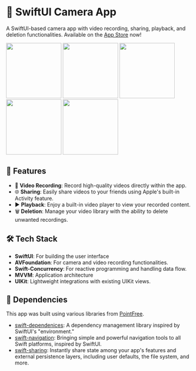 # 📸 SwiftUI Camera App

A SwiftUI-based camera app with video recording, sharing, playback, and deletion functionalities.
Available on the [App Store](https://apps.apple.com/today) now!

<img width=150 src="https://github.com/user-attachments/assets/53de5b6e-cadc-494e-89b7-6bde399ffcd1">
<img width=150 src="https://github.com/user-attachments/assets/b2a6cef6-feb2-4b86-af2a-bc39689377e7">
<img width=150 src="https://github.com/user-attachments/assets/4424ec3d-146d-4736-bbca-78b87168f61e">
<img width=150 src="https://github.com/user-attachments/assets/38a60968-b48f-4d03-bedc-fe91b935b8c3">
<img width=150 src="https://github.com/user-attachments/assets/ae0ee5b6-886c-4571-a9ea-bdfc36cd72f7">

## 🚀 Features

- 🎥 **Video Recording**: Record high-quality videos directly within the app.
- 🌐 **Sharing**: Easily share videos to your friends using Apple's built-in Activity feature.
- ▶️ **Playback**: Enjoy a built-in video player to view your recorded content.
- 🗑️ **Deletion**: Manage your video library with the ability to delete unwanted recordings.

## 🛠️ Tech Stack
- **SwiftUI**: For building the user interface
- **AVFoundation**: For camera and video recording functionalities.
- **Swift-Concurrency**: For reactive programming and handling data flow.
- **MVVM**: Application architecture
- **UIKit**: Lightweight integrations with existing UIKit views.

## 🧰 Dependencies
This app was built using various libraries from [PointFree](https://www.pointfree.co/).
- [swift-dependenices](https://github.com/pointfreeco/swift-dependencies): A dependency management library inspired by SwiftUI's "environment."
- [swift-navigation](https://github.com/pointfreeco/swift-navigation): Bringing simple and powerful navigation tools to all Swift platforms, inspired by SwiftUI.
- [swift-sharing](https://github.com/pointfreeco/swift-sharing): Instantly share state among your app's features and external persistence layers, including user defaults, the file system, and more.
